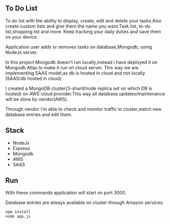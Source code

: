 ## To Do List

To do list with the ability to display, create, edit and delete your tasks.Also create custom lists and give them the name you want.Task list, to-do list,shopping list and more.
Keep tracking your daily duties and save them on your device.

Application user adds or removes tasks on database,Mongodb, using NodeJs server.

In this project Mongodb doesn't run locally,instead i have deployed it on Mongodb Atlas to make it run on cloud server.
This way we are implementing SAAS model,as db is hosted in cloud and not locally.
(SAAS/db hosted in cloud)

I created a MongoDB cluster(3-shard/node replica set on which DB is hosted) on AWS cloud provider.This way all database updates/maintenance will be done by vendor(AWS).

Through vendor i'm able to check and monitor traffic in cluster,watch new database entries and edit them.

## Stack
+ NodeJs
+ Express
+ Mongodb
+ AWS
+ SAAS

## Run

With these commands application will start on port 3000.

Database entries are always available on cluster through Amazon services. 

    npm install
    node app.js
